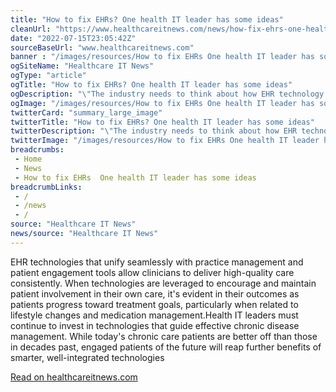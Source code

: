 ```yaml
--- 
title: "How to fix EHRs? One health IT leader has some ideas"
cleanUrl: "https://www.healthcareitnews.com/news/how-fix-ehrs-one-health-it-leader-has-some-ideas"
date: "2022-07-15T23:05:42Z"
sourceBaseUrl: "www.healthcareitnews.com"
banner : "/images/resources/How to fix EHRs One health IT leader has some ideas.jpg"
ogSiteName: "Healthcare IT News"
ogType: "article"
ogTitle: "How to fix EHRs? One health IT leader has some ideas"
ogDescription: "\"The industry needs to think about how EHR technology most effectively leverages data to the patient's benefit,\" says Amanda Hansen of AdvancedMD. \"There's still work to be done.\""
ogImage: "/images/resources/How to fix EHRs One health IT leader has some ideas.jpg"
twitterCard: "summary_large_image"
twitterTitle: "How to fix EHRs? One health IT leader has some ideas"
twitterDescription: "\"The industry needs to think about how EHR technology most effectively leverages data to the patient's benefit,\" says Amanda Hansen of AdvancedMD. \"There's still work to be done.\""
twitterImage: "/images/resources/How to fix EHRs One health IT leader has some ideas.jpg"
breadcrumbs:
 - Home
 - News
 - How to fix EHRs  One health IT leader has some ideas
breadcrumbLinks:
 - / 
 - /news
 - / 
source: "Healthcare IT News"
news/source: "Healthcare IT News"
---
```

EHR technologies that unify seamlessly with practice management and patient engagement tools allow clinicians to deliver high-quality care consistently. When technologies are leveraged to encourage and maintain patient involvement in their own care, it's evident in their outcomes as patients progress toward treatment goals, particularly when related to lifestyle changes and medication management.Health IT leaders must continue to invest in technologies that guide effective chronic disease management. While today's chronic care patients are better off than those in decades past, engaged patients of the future will reap further benefits of smarter, well-integrated technologies  
  
[Read on healthcareitnews.com](https://www.healthcareitnews.com/news/how-fix-ehrs-one-health-it-leader-has-some-ideas)
